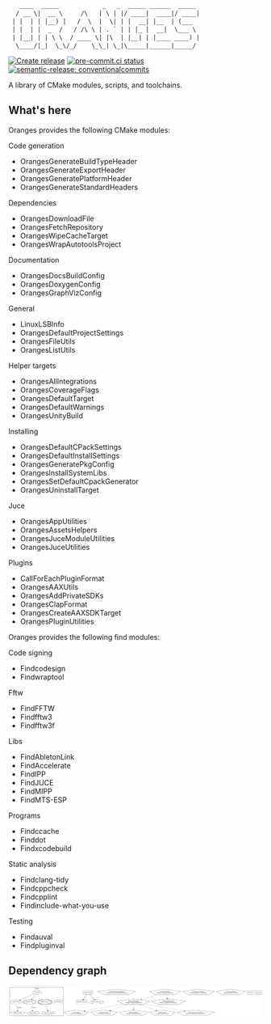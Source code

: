 <!-- markdownlint-disable first-line-h1 -->
<!-- editorconfig-checker-disable -->
<!-- markdownlint-disable fenced-code-language -->
```
   ____  _____            _   _  _____ ______  _____
  / __ \|  __ \     /\   | \ | |/ ____|  ____|/ ____|
 | |  | | |__) |   /  \  |  \| | |  __| |__  | (___
 | |  | |  _  /   / /\ \ | . ` | | |_ |  __|  \___ \
 | |__| | | \ \  / ____ \| |\  | |__| | |____ ____) |
  \____/|_|  \_\/_/    \_\_| \_|\_____|______|_____/
```
<!-- markdownlint-enable fenced-code-language -->
<!-- editorconfig-checker-enable -->

[![Create release](https://github.com/benthevining/Oranges/actions/workflows/release.yml/badge.svg)](https://github.com/benthevining/Oranges/actions/workflows/release.yml)
[![pre-commit.ci status](https://results.pre-commit.ci/badge/github/benthevining/Oranges/main.svg)](https://results.pre-commit.ci/latest/github/benthevining/Oranges/main)
[![semantic-release: conventionalcommits](https://img.shields.io/badge/semantic--release-conventionalcommits-e10079?logo=semantic-release)](https://github.com/semantic-release/semantic-release)

A library of CMake modules, scripts, and toolchains.

## What's here

Oranges provides the following CMake modules:

Code generation

* OrangesGenerateBuildTypeHeader
* OrangesGenerateExportHeader
* OrangesGeneratePlatformHeader
* OrangesGenerateStandardHeaders

Dependencies

* OrangesDownloadFile
* OrangesFetchRepository
* OrangesWipeCacheTarget
* OrangesWrapAutotoolsProject

Documentation

* OrangesDocsBuildConfig
* OrangesDoxygenConfig
* OrangesGraphVizConfig

General

* LinuxLSBInfo
* OrangesDefaultProjectSettings
* OrangesFileUtils
* OrangesListUtils

Helper targets

* OrangesAllIntegrations
* OrangesCoverageFlags
* OrangesDefaultTarget
* OrangesDefaultWarnings
* OrangesUnityBuild

Installing

* OrangesDefaultCPackSettings
* OrangesDefaultInstallSettings
* OrangesGeneratePkgConfig
* OrangesInstallSystemLibs
* OrangesSetDefaultCpackGenerator
* OrangesUninstallTarget

Juce

* OrangesAppUtilities
* OrangesAssetsHelpers
* OrangesJuceModuleUtilities
* OrangesJuceUtilities

Plugins

* CallForEachPluginFormat
* OrangesAAXUtils
* OrangesAddPrivateSDKs
* OrangesClapFormat
* OrangesCreateAAXSDKTarget
* OrangesPluginUtilities

Oranges provides the following find modules:

Code signing

* Findcodesign
* Findwraptool

Fftw

* FindFFTW
* Findfftw3
* Findfftw3f

Libs

* FindAbletonLink
* FindAccelerate
* FindIPP
* FindJUCE
* FindMIPP
* FindMTS-ESP

Programs

* Findccache
* Finddot
* Findxcodebuild

Static analysis

* Findclang-tidy
* Findcppcheck
* Findcpplint
* Findinclude-what-you-use

Testing

* Findauval
* Findpluginval

## Dependency graph

<!-- editorconfig-checker-disable -->
<p align="center">
  <img src="https://github.com/benthevining/Oranges/blob/main/util/deps_graph.png" alt="Oranges dependency graph"/>
</p>
<!-- editorconfig-checker-enable -->
